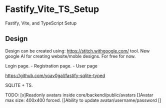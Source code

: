 # Fastify_Vite_TS_Setup
Fastify, Vite, and TypeScript Setup



## Design
Design can be created using: https://stitch.withgoogle.com/ tool. New google AI for creating website/moble designs. For free for now.



Login page.
	- Registration page.
	- User page


https://github.com/yoav0gal/fastify-sqlite-typed

SQLITE + TS.



TODO:
	[x]Readonly avatars inside core/backend/public/avatars
	[]Avatar max size: 400x400 forced.
	[]Ability to update avatar/username/password
	[]


